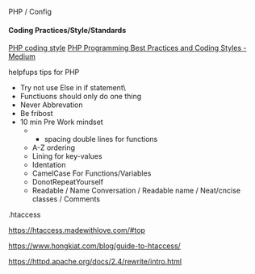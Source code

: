 PHP / Config

#### Coding Practices/Style/Standards

[PHP coding style](https://gist.github.com/ryansechrest/8138375)
[PHP Programming Best Practices and Coding Styles - Medium](https://medium.com/techlaboratory/php-programming-best-practices-and-coding-styles-e43234446fd3)

helpfups tips for PHP

* Try not use Else in if statement\
* Functiuons should only do one thing
* Never Abbrevation 
* Be fribost  
* 10 min Pre Work mindset
    * - spacing double lines for functions
    * A-Z ordering
    * Lining for key-values
    * Identation
    * CamelCase For Functions/Variables
    * DonotRepeatYourself
    * Readable / Name Conversation / Readable name / Neat/cncise classes / Comments
 




.htaccess

https://htaccess.madewithlove.com/#top 

https://www.hongkiat.com/blog/guide-to-htaccess/ 

https://httpd.apache.org/docs/2.4/rewrite/intro.html 
